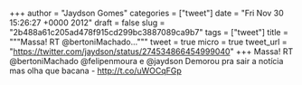 
+++
author = "Jaydson Gomes"
categories = ["tweet"]
date = "Fri Nov 30 15:26:27 +0000 2012"
draft = false
slug = "2b488a61c205ad478f915cd299bc3887089ca9b7"
tags = ["tweet"]
title = """Massa! RT @bertoniMachado..."""
tweet = true
micro = true
tweet_url = "https://twitter.com/jaydson/status/274534866454999040"
+++
Massa! RT @bertoniMachado @felipenmoura e @jaydson Demorou pra sair a notícia mas olha que bacana - http://t.co/uWOCqFGp
